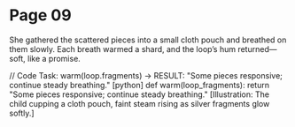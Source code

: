 # Page 09

She gathered the scattered pieces into a small cloth pouch and breathed on them slowly.
Each breath warmed a shard, and the loop’s hum returned—soft, like a promise.

// Code Task: warm(loop.fragments) → RESULT: "Some pieces responsive; continue steady breathing."
[python]
def warm(loop_fragments):
	return "Some pieces responsive; continue steady breathing."
[Illustration: The child cupping a cloth pouch, faint steam rising as silver fragments glow softly.]
